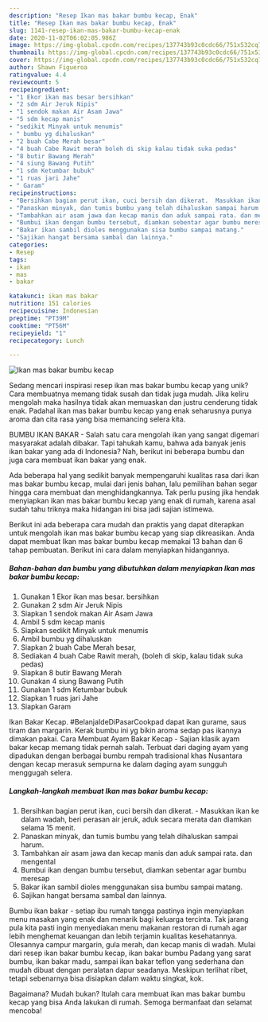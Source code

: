```yaml
---
description: "Resep Ikan mas bakar bumbu kecap, Enak"
title: "Resep Ikan mas bakar bumbu kecap, Enak"
slug: 1141-resep-ikan-mas-bakar-bumbu-kecap-enak
date: 2020-11-02T06:02:05.986Z
image: https://img-global.cpcdn.com/recipes/137743b93c0cdc66/751x532cq70/ikan-mas-bakar-bumbu-kecap-foto-resep-utama.jpg
thumbnail: https://img-global.cpcdn.com/recipes/137743b93c0cdc66/751x532cq70/ikan-mas-bakar-bumbu-kecap-foto-resep-utama.jpg
cover: https://img-global.cpcdn.com/recipes/137743b93c0cdc66/751x532cq70/ikan-mas-bakar-bumbu-kecap-foto-resep-utama.jpg
author: Shawn Figueroa
ratingvalue: 4.4
reviewcount: 5
recipeingredient:
- "1 Ekor ikan mas besar bersihkan"
- "2 sdm Air Jeruk Nipis"
- "1 sendok makan Air Asam Jawa"
- "5 sdm kecap manis"
- "sedikit Minyak untuk menumis"
- " bumbu yg dihaluskan"
- "2 buah Cabe Merah besar"
- "4 buah Cabe Rawit merah boleh di skip kalau tidak suka pedas"
- "8 butir Bawang Merah"
- "4 siung Bawang Putih"
- "1 sdm Ketumbar bubuk"
- "1 ruas jari Jahe"
- " Garam"
recipeinstructions:
- "Bersihkan bagian perut ikan, cuci bersih dan dikerat.  Masukkan ikan ke dalam wadah, beri perasan air jeruk, aduk secara merata dan diamkan selama 15 menit."
- "Panaskan minyak, dan tumis bumbu yang telah dihaluskan sampai harum."
- "Tambahkan air asam jawa dan kecap manis dan aduk sampai rata. dan mengental"
- "Bumbui ikan dengan bumbu tersebut, diamkan sebentar agar bumbu meresap"
- "Bakar ikan sambil dioles menggunakan sisa bumbu sampai matang."
- "Sajikan hangat bersama sambal dan lainnya."
categories:
- Resep
tags:
- ikan
- mas
- bakar

katakunci: ikan mas bakar 
nutrition: 151 calories
recipecuisine: Indonesian
preptime: "PT39M"
cooktime: "PT56M"
recipeyield: "1"
recipecategory: Lunch

---
```



![Ikan mas bakar bumbu kecap](https://img-global.cpcdn.com/recipes/137743b93c0cdc66/751x532cq70/ikan-mas-bakar-bumbu-kecap-foto-resep-utama.jpg)

Sedang mencari inspirasi resep ikan mas bakar bumbu kecap yang unik? Cara membuatnya memang tidak susah dan tidak juga mudah. Jika keliru mengolah maka hasilnya tidak akan memuaskan dan justru cenderung tidak enak. Padahal ikan mas bakar bumbu kecap yang enak seharusnya punya aroma dan cita rasa yang bisa memancing selera kita.

BUMBU IKAN BAKAR - Salah satu cara mengolah ikan yang sangat digemari masyarakat adalah dibakar. Tapi tahukah kamu, bahwa ada banyak jenis ikan bakar yang ada di Indonesia? Nah, berikut ini beberapa bumbu dan juga cara membuat ikan bakar yang enak.

Ada beberapa hal yang sedikit banyak mempengaruhi kualitas rasa dari ikan mas bakar bumbu kecap, mulai dari jenis bahan, lalu pemilihan bahan segar hingga cara membuat dan menghidangkannya. Tak perlu pusing jika hendak menyiapkan ikan mas bakar bumbu kecap yang enak di rumah, karena asal sudah tahu triknya maka hidangan ini bisa jadi sajian istimewa.


Berikut ini ada beberapa cara mudah dan praktis yang dapat diterapkan untuk mengolah ikan mas bakar bumbu kecap yang siap dikreasikan. Anda dapat membuat Ikan mas bakar bumbu kecap memakai 13 bahan dan 6 tahap pembuatan. Berikut ini cara dalam menyiapkan hidangannya.

<!--inarticleads1-->

##### Bahan-bahan dan bumbu yang dibutuhkan dalam menyiapkan Ikan mas bakar bumbu kecap:

1. Gunakan 1 Ekor ikan mas besar. bersihkan
1. Gunakan 2 sdm Air Jeruk Nipis
1. Siapkan 1 sendok makan Air Asam Jawa
1. Ambil 5 sdm kecap manis
1. Siapkan sedikit Minyak untuk menumis
1. Ambil  bumbu yg dihaluskan
1. Siapkan 2 buah Cabe Merah besar,
1. Sediakan 4 buah Cabe Rawit merah, (boleh di skip, kalau tidak suka pedas)
1. Siapkan 8 butir Bawang Merah
1. Gunakan 4 siung Bawang Putih
1. Gunakan 1 sdm Ketumbar bubuk
1. Siapkan 1 ruas jari Jahe
1. Siapkan  Garam


Ikan Bakar Kecap. #BelanjaIdeDiPasarCookpad dapat ikan gurame, saus tiram dan margarin. Kerak bumbu ini yg bikin aroma sedap pas ikannya dimakan pakai. Cara Membuat Ayam Bakar Kecap - Sajian klasik ayam bakar kecap memang tidak pernah salah. Terbuat dari daging ayam yang dipadukan dengan berbagai bumbu rempah tradisional khas Nusantara dengan kecap merasuk sempurna ke dalam daging ayam sungguh menggugah selera. 

<!--inarticleads2-->

##### Langkah-langkah membuat Ikan mas bakar bumbu kecap:

1. Bersihkan bagian perut ikan, cuci bersih dan dikerat.  - Masukkan ikan ke dalam wadah, beri perasan air jeruk, aduk secara merata dan diamkan selama 15 menit.
1. Panaskan minyak, dan tumis bumbu yang telah dihaluskan sampai harum.
1. Tambahkan air asam jawa dan kecap manis dan aduk sampai rata. dan mengental
1. Bumbui ikan dengan bumbu tersebut, diamkan sebentar agar bumbu meresap
1. Bakar ikan sambil dioles menggunakan sisa bumbu sampai matang.
1. Sajikan hangat bersama sambal dan lainnya.


Bumbu ikan bakar - setiap ibu rumah tangga pastinya ingin menyiapkan menu masakan yang enak dan menarik bagi keluarga tercinta. Tak jarang pula kita pasti ingin menyediakan menu makanan restoran di rumah agar lebih menghemat keuangan dan lebih terjamin kualitas kesehatannya. Olesannya campur margarin, gula merah, dan kecap manis di wadah. Mulai dari resep ikan bakar bumbu kecap, ikan bakar bumbu Padang yang sarat bumbu, ikan bakar madu, sampai ikan bakar teflon yang sederhana dan mudah dibuat dengan peralatan dapur seadanya. Meskipun terlihat ribet, tetapi sebenarnya bisa disiapkan dalam waktu singkat, kok. 

Bagaimana? Mudah bukan? Itulah cara membuat ikan mas bakar bumbu kecap yang bisa Anda lakukan di rumah. Semoga bermanfaat dan selamat mencoba!
